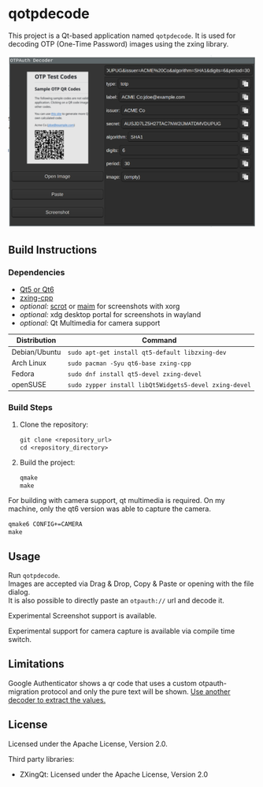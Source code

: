 # qotpdecode

This project is a Qt-based application named `qotpdecode`. It is used for decoding OTP (One-Time Password) images using the zxing library.

![Screenshot](assets/screenshot.png)

## Build Instructions

### Dependencies

* [Qt5 or Qt6](https://www.qt.io/download)
* [zxing-cpp](https://github.com/zxing-cpp/zxing-cpp)
* *optional:* [scrot](https://github.com/resurrecting-open-source-projects/scrot) or [maim](https://github.com/naelstrof/maim) for screenshots with xorg
* *optional:* xdg desktop portal for screenshots in wayland
* *optional:* Qt Multimedia for camera support

| Distribution | Command                                 |
|--------------|-----------------------------------------|
| Debian/Ubuntu| `sudo apt-get install qt5-default libzxing-dev` |
| Arch Linux   | `sudo pacman -Syu qt6-base zxing-cpp`           |
| Fedora       | `sudo dnf install qt5-devel zxing-devel`         |
| openSUSE     | `sudo zypper install libQt5Widgets5-devel zxing-devel` |

### Build Steps

1. Clone the repository:
   
   ```
   git clone <repository_url>
   cd <repository_directory>
   ```

2. Build the project:
   
   ```
   qmake
   make
   ```

For building with camera support, qt multimedia is required. On my machine, only the qt6 version was able to capture the camera.

```
qmake6 CONFIG+=CAMERA
make
```

## Usage

Run `qotpdecode`.  
Images are accepted via Drag & Drop, Copy & Paste or opening with the file dialog.  
It is also possible to directly paste an `otpauth://` url and decode it.

Experimental Screenshot support is available.

Experimental support for camera capture is available via compile time switch.

## Limitations

Google Authenticator shows a qr code that uses a custom otpauth-migration protocol and only the pure text will be shown. 
[Use another decoder to extract the values.](https://github.com/topics/otpauth-migration)

## License

Licensed under the Apache License, Version 2.0.

Third party libraries:

* ZXingQt: Licensed under the Apache License, Version 2.0
